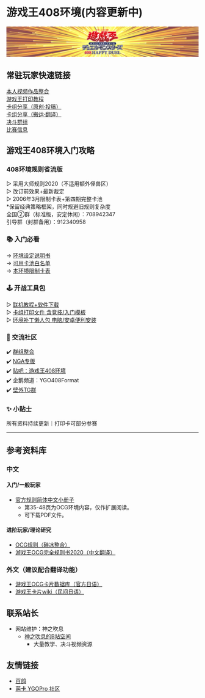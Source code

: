 # 游戏王408环境(内容更新中)

<center>
<img src = "./index_img/B站空间背景3.jpg">
</center>

## 常驻玩家快速链接
[本人视频作品整合](./Articles/Videos/Video_Collection.html)  
[游戏王打印教程](./Articles/Notices/Print.html)  
[卡组分享（原创·投稿）](./Articles/Deck_original/Original_Submit.html)   
[卡组分享（搬运·翻译）](./Articles/Deck_Transport/Deck_Transport.html)  
[决斗群组](./Articles/Notices/Groups.html)  
[比赛信息](./Articles/Competitions/Competitions.html)  

## 游戏王408环境入门攻略
### 408环境规则省流版  
▷ 采用大师规则2020（不适用额外怪兽区）  
▷ 改订前效果+最新裁定  
▷ 2006年3月限制卡表+第四期完整卡池  
*保留经典策略框架，同时规避旧规则复杂度  
全国②群（标准版，安定休闲）：708942347  
引导群（封群备用）：912340958  

### 📚 入门必看  
→ [环境设定说明书](./Articles/Notices/Intro.html)  
→ [可用卡池白名单](./Articles/Cardpool%20Banlist/Cardpool.html)  
→ [本环境限制卡表](./Articles/Cardpool%20Banlist/BanList.html)  

### 🕹 开战工具包  
▷ [联机教程+软件下载](./Articles/Notices/Online.html)  
▷ [卡组打印文件 含竞技/入门模板](https://pan.baidu.com/s/1YLqfZ3qCuIaU5aTDeR7VRQ?pwd=1919)  
▷ [环境补丁懒人包 电脑/安卓便利安装](https://pan.baidu.com/s/14vqrqXSJfsh7dVdnW2535w?pwd=1919)

### 💬 交流社区  
✔️ [群组整合](./Articles/Notices/Groups.html)  
✔️ [NGA专版](https://bbs.nga.cn/thread.php?stid=32438497)  
✔️ [贴吧：游戏王408环境](https://tieba.baidu.com/f?kw=%E6%B8%B8%E6%88%8F%E7%8E%8B408%E7%8E%AF%E5%A2%83)  
✔️ 企鹅频道：YGO408Format  
✔️ [壁外TG群](https://t.me/ygo408)  

### ✨ 小贴士  
所有资料持续更新｜打印卡可部分参赛  

---

## 参考资料库

### 中文

#### 入门/一般玩家

- [官方规则简体中文小册子](https://source.windoent.com/yugioh/rulebook_2020_SC_ver7.pdf)
  - 第35-48页为OCG环境内容，仅作扩展阅读。
  - 可下载PDF文件。

#### 进阶玩家/理论研究

- [OCG规则（碎冰整合）](https://ocg-rule.readthedocs.io/zh-cn/latest/index.html)
- [游戏王OCG完全规则书2020（中文翻译）](https://ocg-rulebook.readthedocs.io/zh-cn/latest/)

### 外文（建议配合翻译功能）

- [游戏王OCG卡片数据库（官方日语）](https://www.db.yugioh-card.com/yugiohdb/?request_locale=ja)
- [游戏王卡片wiki（民间日语）](https://yugioh-wiki.net/)

## 联系站长

- 网站维护：神之吹息  
  - [神之吹息的B站空间](https://space.bilibili.com/839586)
    - 大量教学、决斗视频资源

## 友情链接

- [百鸽](https://ygocdb.com/)
- [萌卡 YGOPro 社区](https://ygobbs2.com/)
